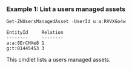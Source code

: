 ### Example 1: List a users managed assets
```powershell
Get-ZNUsersManagedAsset -UserId u:a:RVVXGo4w
```

```output
EntityId     Relation
--------     --------
a:a:8ErCHXe8 1
g:t:01445453 3
```

This cmdlet lists a users managed assets.
